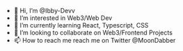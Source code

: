 - 👋 Hi, I’m @Ibby-Devv
- 👀 I’m interested in Web3/Web Dev
- 🌱 I’m currently learning React, Typescript, CSS
- 💞️ I’m looking to collaborate on Web3/Frontend Projects
- 📫 How to reach me reach me on Twitter @MoonDabber
